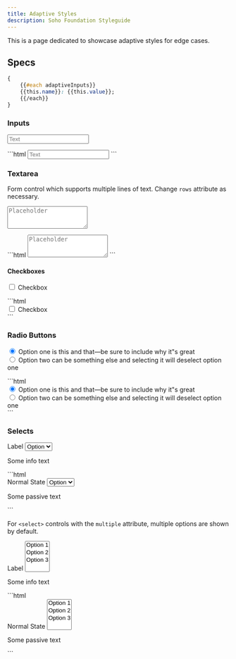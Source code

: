```yaml
---
title: Adaptive Styles
description: Soho Foundation Styleguide
---
```


This is a page dedicated to showcase adaptive styles for edge cases.

## Specs

```css
{
    {{#each adaptiveInputs}}
    {{this.name}}: {{this.value}};
    {{/each}}
}
```


### Inputs

<div class="example">
  <form class="state-adaptive">
    <input type="text" class="form-control" placeholder="Text">
</form>
</div>
```html
<input type="text" class="form-control" placeholder="Text">
```


### Textarea

Form control which supports multiple lines of text. Change `rows` attribute as necessary.

<div class="example">
  <form class="state-adaptive">
    <textarea class="form-control" placeholder="Placeholder" rows="3"></textarea>
</form>
</div>
```html
<textarea class="form-control" placeholder="Placeholder" rows="3"></textarea>
```

#### Checkboxes

<div class="example">
  <form class="state-adaptive">
    <div class="form-checkbox">
      <label for="exampleCheckbox1">
        <input type="checkbox" class="form-checkbox--input" id="exampleCheckbox1" value=""/>
        Checkbox
    </label>
</div>
</form>
</div>
```html
<div class="form-checkbox">
    <label for="exampleCheckbox1">
      <input type="checkbox" class="form-checkbox--input" id="exampleCheckbox1" value=""/>
      Checkbox
  </label>
</div>
```

### Radio Buttons

<div class="example">
  <form class="state-adaptive">
    <div class="form-radio">
      <label>
        <input type="radio" class="form-radio--input" name="optionsRadios" id="optionsRadios1" value="option1" checked>
        Option one is this and that&mdash;be sure to include why it"s great
    </label>
</div>
<div class="form-radio">
  <label>
    <input type="radio" class="form-radio--input" name="optionsRadios" id="optionsRadios2" value="option2">
    Option two can be something else and selecting it will deselect option one
</label>
</div>
</form>
</div>
```html
<div class="form-radio">
    <label for="optionsRadios1">
      <input type="radio" class="form-radio--input" name="optionsRadios" id="optionsRadios1" value="option1" checked>
      Option one is this and that&mdash;be sure to include why it"s great
  </label>
</div>
<div class="form-radio">
    <label for="optionsRadios2">
      <input type="radio" class="form-radio--input" name="optionsRadios" id="optionsRadios2" value="option2">
      Option two can be something else and selecting it will deselect option one
  </label>
</div>
```

### Selects
<div class="example">
    <form class="state-adaptive">
        <div class="form-group">
          <label form="select-normal-1">Label</label>
              <select id="select-normal-1" class="form-control">
                <option>Option</option>
                <option>Option</option>
                <option>Option</option>
            </select>
            <p class="info-block">Some info text</p>
        </div>
    </form>
</div>
```html
<div class="form-group">
    <label form="select-normal-1">Normal State</label>
    <select id="select-normal-1" class="form-control">
        <option>Option</option>
        <option>Option</option>
        <option>Option</option>
  </select>
  <p class="info-block">Some passive text</p>
</div>
```

For `<select>` controls with the `multiple` attribute, multiple options are shown by default.

<div class="example">
    <form class="state-adaptive">
        <div class="form-group">
            <label form="select-normal-1">Label</label>
            <select id="select-normal-1" class="form-control" multiple>
                <option>Option 1</option>
                <option>Option 2</option>
                <option>Option 3</option>
            </select>
            <p class="info-block">Some info text</p>
        </div>
    </form>
</div>
```html
<div class="form-group">
    <label form="select-normal-1">Normal State</label>
    <select id="select-normal-1" class="form-control" multiple>
      <option>Option 1</option>
      <option>Option 2</option>
      <option>Option 3</option>
  </select>
  <p class="info-block">Some passive text</p>
</div>
```
